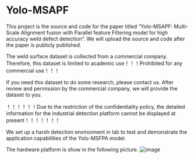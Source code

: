 # Yolo-MSAPF
This project is the source and code for the paper titled “Yolo-MSAPF: Multi-Scale Alignment fusion with Parallel feature Filtering model for high accuracy weld defect detection”. We will upload the source and code after the paper is publicly published.


The weld surface dataset is collected from a commercial company. Therefore, this dataset is limited to academic use！！！Prohibited for any commercial use！！！


If you need this dataset to do some research, please contact us. After review and permission by the commercial company, we will provide the dataset to you.

！！！！！！Due to the restriction of the confidentiality policy, the detailed information for the industrial detection platform cannot be displayed at present！！！！！！！

We set up a harsh detection environment in lab to test and demonstrate the application capabilities of the Yolo-MSFPA model. 

The hardware platform is show in the following picture.
![image](https://github.com/Agustinwgq/Yolo-MSAPF/blob/main/Detection-system1.tif)
